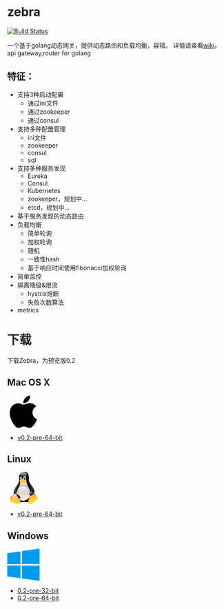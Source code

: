 # zebra

[![Build Status](https://travis-ci.org/tietang/zebra.png?branch=master)](<https://travis-ci.org/tietang/zebra>)
 
一个基于golang动态网关，提供动态路由和负载均衡，容错。
详情请查看[wiki](<https://github.com/tietang/zebra/wiki>)。
api gateway,router for golang


## 特征：

- 支持3种启动配置
	- 通过ini文件
	- 通过zookeeper
	- 通过consul
- 支持多种配置管理
	- ini文件
	- zookeeper
	- consul
	- sql
- 支持多种服务发现
	- Eureka
	- Consul
	- Kubernetes
	- zookeeper，规划中...
	- etcd，规划中...
- 基于服务发现的动态路由
- 负载均衡
	- 简单轮询
	- 加权轮询
	- 随机
	- 一致性hash
	- 基于响应时间使用fibonacci加权轮询
- 简单监控
- 隔离降级&限流
	- hystrix熔断
	- 失败次数算法
- metrics

# 下载

下载Zebra，为预览版0.2



## Mac OS X

 <div class="icon pull-left"><svg xmlns="http://www.w3.org/2000/svg" viewbox="0 0 128 150" width="75" height="75">
  <path fill="#000" fill-rule="nonzero" d="M124.47 116.895c-2.268 5.24-4.954 10.064-8.065 14.5-4.24 6.045-7.712 10.23-10.388 12.554-4.148 3.814-8.593 5.768-13.352 5.88-3.416 0-7.536-.973-12.333-2.946-4.81-1.963-9.234-2.935-13.277-2.935-4.24 0-8.79.97-13.653 2.934-4.872 1.973-8.797 3-11.798 3.102-4.564.195-9.113-1.815-13.653-6.037-2.897-2.528-6.522-6.862-10.865-13-4.66-6.556-8.49-14.157-11.49-22.824C2.38 98.766.77 89.7.77 80.926c0-10.053 2.172-18.723 6.523-25.99 3.42-5.835 7.968-10.438 13.662-13.818 5.693-3.38 11.845-5.102 18.47-5.212 3.624 0 8.378 1.122 14.285 3.325 5.89 2.212 9.673 3.333 11.33 3.333 1.24 0 5.443-1.31 12.566-3.924 6.736-2.425 12.42-3.43 17.078-3.034 12.62 1.02 22.1 5.994 28.406 14.956-11.286 6.84-16.87 16.417-16.758 28.705.1 9.57 3.574 17.536 10.397 23.86 3.092 2.935 6.546 5.203 10.388 6.814-.833 2.418-1.713 4.732-2.648 6.955zM95.526 3c0 7.502-2.74 14.506-8.203 20.99-6.592 7.706-14.566 12.16-23.213 11.457-.11-.9-.174-1.847-.174-2.843 0-7.2 3.135-14.908 8.702-21.21 2.78-3.19 6.315-5.844 10.602-7.96C87.517 1.35 91.564.196 95.37 0c.11 1.002.156 2.005.156 3z"></path>
</svg>
</div>
  
<ul>
      <li><a href="https://github.com/tietang/zebra/releases/download/v0.2-pre/zebra_darwin_amd64-0.2-pre.tar.gz">v0.2-pre-64-bit</a></li>
</ul>

##  Linux
 <div class="row">
      <div class="col-md-12 download">
        <div class="icon pull-left"><svg xmlns="http://www.w3.org/2000/svg" viewbox="0 0 544 664" width="75" height="75">
  <defs>
    <lineargradient id="a" x1="49.181%" x2="49.482%" y1="115.284%" y2="41.252%">
      <stop stop-color="#FFEED7" offset="0%"></stop>
      <stop stop-color="#BDBFC2" offset="100%"></stop>
    </lineargradient>
    <lineargradient id="b" x1="47.425%" x2="41.754%" y1="2.019%" y2="90.126%">
      <stop stop-color="#FFF" stop-opacity=".8" offset="0%"></stop>
      <stop stop-color="#FFF" stop-opacity="0" offset="100%"></stop>
    </lineargradient>
    <lineargradient id="c" x1="46.201%" x2="49.215%" y1="87.917%" y2="9.628%">
      <stop stop-color="#FFEED7" offset="0%"></stop>
      <stop stop-color="#BDBFC2" offset="100%"></stop>
    </lineargradient>
    <lineargradient id="d" x1="51.73%" x2="49.844%" y1="85.418%" y2="13.617%">
      <stop stop-color="#FFEED7" offset="0%"></stop>
      <stop stop-color="#BDBFC2" offset="100%"></stop>
    </lineargradient>
    <lineargradient id="e" x1="46.558%" x2="41.366%" y1="2.882%" y2="93.366%">
      <stop stop-color="#FFF" stop-opacity=".65" offset="0%"></stop>
      <stop stop-color="#FFF" stop-opacity="0" offset="100%"></stop>
    </lineargradient>
    <lineargradient id="f" x1="70.346%" x2="64.553%" y1="5.94%" y2="94.063%">
      <stop stop-color="#FFF" stop-opacity=".65" offset="0%"></stop>
      <stop stop-color="#FFF" stop-opacity="0" offset="100%"></stop>
    </lineargradient>
    <lineargradient id="g" x1="50%" x2="50%" y1="89.843%" y2="40.625%">
      <stop stop-color="#FFEED7" offset="0%"></stop>
      <stop stop-color="#BDBFC2" offset="100%"></stop>
    </lineargradient>
    <lineargradient id="h" x1="43.569%" x2="45.399%" y1="98.882%" y2="23.094%">
      <stop stop-color="#FFEED7" offset="0%"></stop>
      <stop stop-color="#BDBFC2" offset="100%"></stop>
    </lineargradient>
    <lineargradient id="i" x1="50%" x2="50.4%" y1="13.171%" y2="94.634%">
      <stop stop-color="#FFF" stop-opacity=".8" offset="0%"></stop>
      <stop stop-color="#FFF" stop-opacity="0" offset="100%"></stop>
    </lineargradient>
    <lineargradient id="j" x1="50.8%" x2="51.6%" y1="37.436%" y2="92.821%">
      <stop stop-color="#FFF" stop-opacity=".65" offset="0%"></stop>
      <stop stop-color="#FFF" stop-opacity="0" offset="100%"></stop>
    </lineargradient>
    <lineargradient id="k" x1="50%" x2="50%" y1="2.344%" y2="81.25%">
      <stop stop-color="#FFF" stop-opacity=".65" offset="0%"></stop>
      <stop stop-color="#FFF" stop-opacity="0" offset="100%"></stop>
    </lineargradient>
    <lineargradient id="l" x1="57.152%" x2="57.142%" y1="2.344%" y2="71.875%">
      <stop stop-color="#FFF" stop-opacity=".65" offset="0%"></stop>
      <stop stop-color="#FFF" stop-opacity="0" offset="100%"></stop>
    </lineargradient>
    <lineargradient id="m" x1="60.793%" x2="46.264%" y1="51.06%" y2="100.24%">
      <stop stop-color="#FFA63F" offset="0%"></stop>
      <stop stop-color="#FF0" offset="100%"></stop>
    </lineargradient>
    <lineargradient id="n" x1="94.027%" x2="19.452%" y1="129.341%" y2="-67.53%">
      <stop stop-color="#FFEED7" offset="0%"></stop>
      <stop stop-color="#BDBFC2" offset="100%"></stop>
    </lineargradient>
    <lineargradient id="o" x1="50.09%" x2="40.875%" y1="34.285%" y2="100.443%">
      <stop stop-color="#FFA63F" offset="0%"></stop>
      <stop stop-color="#FF0" offset="100%"></stop>
    </lineargradient>
    <lineargradient id="p" x1="-30.509%" x2="15.632%" y1="9.949%" y2="94.191%">
      <stop stop-color="#FFF" stop-opacity=".65" offset="0%"></stop>
      <stop stop-color="#FFF" stop-opacity="0" offset="100%"></stop>
    </lineargradient>
    <lineargradient id="q" x1="43.398%" x2="48.705%" y1="2.218%" y2="102.569%">
      <stop stop-color="#FFF" stop-opacity=".65" offset="0%"></stop>
      <stop stop-color="#FFF" stop-opacity="0" offset="100%"></stop>
    </lineargradient>
    <lineargradient id="r" x1="46.741%" x2="86.742%" y1="-3.616%" y2="75.858%">
      <stop stop-color="#FFF" stop-opacity=".65" offset="0%"></stop>
      <stop stop-color="#FFF" stop-opacity="0" offset="100%"></stop>
    </lineargradient>
    <lineargradient id="s" x1="50%" x2="50.826%" y1="17.631%" y2="99.339%">
      <stop stop-color="#FFA63F" offset="0%"></stop>
      <stop stop-color="#FF0" offset="100%"></stop>
    </lineargradient>
    <lineargradient id="t" x1="55.881%" x2="55.392%" y1="3.119%" y2="94.531%">
      <stop stop-color="#FFF" stop-opacity=".65" offset="0%"></stop>
      <stop stop-color="#FFF" stop-opacity="0" offset="100%"></stop>
    </lineargradient>
  </defs>
  <g fill="none" fill-rule="evenodd">
    <path fill="#000" fill-rule="nonzero" d="M111.235 528.542c-27.985-40.278-33.442-171.23 31.86-251.787 32.357-38.648 40.612-65.58 43.163-101.74 1.736-41.225-29.156-164.304 87.354-173.68C391.62-8.08 385.282 108.41 384.602 170.052c-.563 52.05 38.218 81.552 64.746 122.12 49.1 74.537 44.946 202.874-9.25 272.34-68.645 86.96-127.44 49.247-166.486 52.412-73.117 4.002-75.534 42.988-162.377-88.382z"></path>
    <path fill="url(#a)" fill-rule="nonzero" d="M443.264 299.383c-20.53 18.382-74.476 101.638 8.168 154.99 29.137 18.584-27.473 87.52-53.69 53.41-46.25-61.22-14.814-157.315 13.95-191.512 19.546-24.25 49.034-33.35 31.572-16.88z" transform="matrix(-1 0 0 1 843.1 6)"></path>
    <path fill="#000" fill-rule="nonzero" stroke="#000" stroke-width="1.566" d="M390.554 288.337c33.41 26.996 94.238 122.038 5.516 183.773-29.14 19.247 25.823 79.94 56.684 48.895 107.302-107.91-2.8-231.996-40.7-274.654-33.873-37.09-63.878 8.77-21.5 41.99z"></path>
    <path fill="url(#b)" fill-rule="nonzero" d="M338.348 63.578c0 20.035-14.11 38.547-37.016 48.565-22.906 10.017-51.127 10.017-74.033 0-22.91-10.018-37.02-28.53-37.02-48.565 0-30.97 33.14-56.077 74.03-56.077s74.03 25.11 74.03 56.08z" transform="rotate(2.1 245.8 181)"></path>
    <path fill="url(#c)" fill-rule="nonzero" d="M240.512 134.393c0 20.15-10.582 36.486-23.634 36.486-13.053 0-23.634-16.34-23.634-36.49 0-13.04 4.505-25.08 11.817-31.6 7.32-6.52 16.33-6.52 23.64 0 7.31 6.514 11.82 18.56 11.82 31.594z" transform="rotate(-3.4 231.7 62.9)"></path>
    <path fill="url(#d)" fill-rule="nonzero" d="M329.64 133.672c0 23.28-14.668 42.152-32.764 42.152-18.096 0-32.766-18.872-32.766-42.152 0-15.06 6.245-28.976 16.383-36.505 10.138-7.53 22.628-7.53 32.765 0 10.138 7.53 16.383 21.445 16.383 36.505z" transform="matrix(-1 0 0 1 595.6 -4.4)"></path>
    <path fill="#000" fill-rule="nonzero" d="M283.36 140.28c-.283 12.775 6.153 23.28 14.374 23.462 8.22.182 15.115-10.028 15.398-22.804.183-8.264-2.485-15.964-7-20.2-4.513-4.233-10.188-4.36-14.885-.328-4.697 4.03-7.704 11.604-7.887 19.87zm-52.122.493c1.223 10.556-2.603 19.67-8.545 20.36-5.94.687-11.75-7.312-12.97-17.868-.792-6.83.528-13.376 3.462-17.176 2.933-3.8 7.034-4.28 10.758-1.25 3.724 3.03 6.505 9.1 7.295 15.93z"></path>
    <path fill="url(#e)" fill-rule="nonzero" d="M299.932 133.182c0 7.16-3.9 12.966-8.713 12.966-4.82 0-8.72-5.805-8.72-12.966 0-4.632 1.66-8.912 4.354-11.23 2.696-2.315 6.017-2.315 8.713 0 2.695 2.318 4.356 6.598 4.356 11.23z" transform="matrix(-1 -.1 -.1 1 598.2 29.6)"></path>
    <path fill="url(#f)" fill-rule="nonzero" d="M222 135.095c0 6.003-2.91 10.87-6.497 10.87-3.59 0-6.498-4.867-6.498-10.87 0-3.884 1.24-7.473 3.25-9.415 2.01-1.942 4.486-1.942 6.497 0 2.01 1.942 3.25 5.53 3.25 9.415z" transform="rotate(-6.6 224.1 98.7)"></path>
    <path fill="url(#g)" fill-rule="nonzero" d="M150.83 356.05c16.046-36.377 50.144-100.28 50.87-149.696 0-39.303 117.724-48.69 127.172-9.448 9.447 39.242 33.426 98.104 48.687 126.445 15.26 28.34 59.76 118.37 12.35 196.94-42.7 69.558-172.16 124.58-241.26-9.444-23.26-46.51-19.11-104.143 2.18-154.786z" transform="translate(4.2 .7)"></path>
    <path fill="url(#h)" fill-rule="nonzero" d="M144.186 328.062c-15.698 24.774-49.48 90.528 16.917 133.288 71.517 45.48 64.774 126.777-21.753 80.923-79.135-41.52-31.84-179.96-6.286-211.943 16.875-22.484 41.67-49.674 11.122-2.268z" transform="rotate(-4.2 165.1 371.4)"></path>
    <path fill="#000" fill-rule="nonzero" stroke="#000" stroke-width="1.563" d="M152.295 300.345c-21.83 35.635-74.22 119.766-4.11 163.404 94.46 57.94 67.716 115.88-18.5 63.71C8.3 454.63 114.905 307.94 163.6 252.04c55.555-62.75 10.693 11.36-11.305 48.3z"></path>
    <path fill="url(#i)" fill-rule="nonzero" d="M360.848 369.86c0 39.713-38.115 91.3-103.552 90.837-67.485.558-96.29-51.124-96.29-90.837s44.766-71.943 99.922-71.943 99.92 32.23 99.92 71.943z" transform="translate(4.2 .7)"></path>
    <path fill="url(#j)" fill-rule="nonzero" d="M325.24 244.87c-.728 41.16-27.51 50.87-61.406 50.87s-58.5-6.077-61.406-50.87c0-28.08 27.51-44.328 61.406-44.328 33.895 0 61.405 16.25 61.405 44.33z" transform="translate(4.2 .7)"></path>
    <path fill="url(#k)" fill-rule="nonzero" d="M120.31 308.09c22.145-33.746 68.77-85.456 8.72 7.265-48.687 76.304-18.002 125.34-2.178 138.8 45.658 40.7 43.707 67.935 7.993 46.506-77.03-45.78-61.043-122.81-14.535-192.57z" transform="translate(4.2 .7)"></path>
    <path fill="url(#l)" fill-rule="nonzero" d="M440.78 321.895c-19.146-39.626-80.165-139.877 2.91-23.254 75.576 105.38 22.527 178.77 13.08 186.04-9.446 7.27-41.42 21.8-31.974-3.63 9.446-25.433 56.543-73.715 15.986-159.145z" transform="translate(4.2 .7)"></path>
    <path fill="url(#m)" fill-rule="nonzero" stroke="#E68C3F" stroke-width="7.813" d="M103.598 633.646C53.045 606.876-20.467 638.8 6.22 566.064c5.345-16.548-7.968-41.26.727-57.408 10.173-19.622 31.975-15.26 45.056-28.342C64.9 466.7 73.076 443.252 97.058 446.886c23.98 3.634 39.93 33.076 56.68 69.036 12.353 25.798 56.176 62.08 53.312 90.948-3.37 44.375-53.784 52.737-103.452 26.776z" transform="translate(4.2 .7)"></path>
    <path fill="url(#n)" fill-rule="nonzero" d="M471.962 442.628c-1.972 16.49-23.484 50.735-45.585 53.984-22.466 3.533-43.562-22.55-48.62-47.085-6.486-27.282 14.81-38.136 47.17-37.492 34.953 1.095 48.605 9.197 47.035 30.593z" transform="rotate(21.8 424.5 465.9)"></path>
    <path fill="url(#o)" fill-rule="nonzero" stroke="#E68C3F" stroke-width="7.816" d="M422.002 627.53c-51.36-29.677-124.144 7.05-96.017-69.88 5.886-16.44-8.197-42.208.447-58.46 10.115-19.748 32.065-14.674 45.07-27.84 12.823-13.7 23.398-35.058 47.24-31.4 23.84 3.657 37.254 31.047 53.906 67.238 12.282 25.963 53.954 61.606 51.107 90.66-3.35 44.66-53.096 57.202-101.753 29.682z" transform="matrix(-.9 .4 .4 .9 613 -118.3)"></path>
    <path fill="url(#p)" fill-rule="nonzero" d="M392.175 569.75c-87.022-60.14-47.576-74.215-37.052-85.16 10.377-11.39 18.934-29.147 38.228-26.107 19.3 3.04 30.15 25.813 43.63 55.9 9.94 21.586 43.305 51.164 41.358 75.373-2.63 28.354-48.463 5.74-86.154-20.005z" transform="matrix(-.9 .4 .4 .9 566.8 -119.7)"></path>
    <path fill="url(#q)" fill-rule="nonzero" d="M92.513 572.445c-87.02-60.142-47.062-76.947-34.138-85.01 15.486-10.4 15.244-32.246 34.538-29.206 19.292 3.04 30.9 27.3 44.374 57.39 9.94 21.58 43.304 51.16 41.357 75.37-2.63 28.35-48.44 7.19-86.13-18.55z" transform="rotate(1 67.3 776.8)"></path>
    <path fill="#000" fill-rule="nonzero" d="M471.258 462.296c-6.524 11.77-33.848 30.69-52.308 26.13-18.832-4.462-27.666-30.75-24.28-50.792 3.083-22.56 23.195-23.97 48.597-13.233 27.315 11.9 35.674 22.32 27.99 37.9z"></path>
    <path fill="url(#r)" fill-rule="nonzero" d="M448.335 444.335c-1.148 9.137-13.67 28.11-26.536 29.91-13.08 1.958-25.36-12.494-28.31-26.087-3.777-15.116 8.62-21.13 27.46-20.774 20.342.607 28.29 5.096 27.38 16.95z" transform="rotate(20.1 420.6 463.2)"></path>
    <path fill="url(#s)" fill-rule="nonzero" stroke="#E68C3F" stroke-width="4.688" d="M214.897 160.906c8.933-8.462 31.013-33.832 72.45-7.194 7.703 5.013 13.953 5.472 28.777 11.82 29.657 12.185 15.477 41.573-15.93 51.384-13.447 4.362-25.67 20.695-50.16 19.3-20.92-1.222-26.4-14.844-39.25-22.383-22.835-12.89-26.205-30.318-13.874-39.567 12.333-9.248 17.156-12.573 17.987-13.36z" transform="translate(4.2 .7)"></path>
    <path stroke="#E68C3F" stroke-width="3.125" d="M320.718 185.25c-12.354.727-39.242 27.615-67.583 27.615-28.34 0-45.055-26.16-49.415-26.16"></path>
    <path fill="url(#t)" fill-rule="nonzero" d="M228.98 158.587c4.49-4.033 18.644-15.1 37.416-3.77 3.955 2.244 8.04 4.685 14.113 8.02 12.03 6.998 6.07 17.083-8.35 23.464-6.54 2.68-17.327 8.59-25.538 8.18-9.125-.84-15.03-6.79-21.077-10.663-11.094-7.33-10.42-13.246-5.267-18.173 3.896-3.383 8.28-6.674 8.694-7.05z" transform="translate(4.2 .7)"></path>
  </g>
</svg>
</div>
 
 <ul> 
     <li><a href="https://github.com/tietang/zebra/releases/download/v0.2-pre/zebra_linux_amd64-0.2-pre.tar.gz">v0.2-pre-64-bit</a></li>
     
 </ul>
  
    
    
    
## Windows 

<div class="icon pull-left"><svg xmlns="http://www.w3.org/2000/svg" viewbox="0 0 150 150" width="75" height="75">
  <path fill="#009bef" fill-rule="nonzero" d="M0 21.387l61.34-8.39v59.075H0m68.73-60.24L150 0v71.575H68.73M0 78.322h61.34v59.246L0 129.008M68.73 79.11H150V150l-81.27-11.473"></path>
</svg>
</div>

<ul>
    <li><a href="https://github.com/tietang/zebra/releases/download/v0.2-pre/zebra_windows_386-0.2-pre.zip">0.2-pre-32-bit</a></li>
    <li><a href="https://github.com/tietang/zebra/releases/download/v0.2-pre/zebra_windows_amd64-0.2-pre.zip">0.2-pre-64-bit</a></li>
</ul>





 
